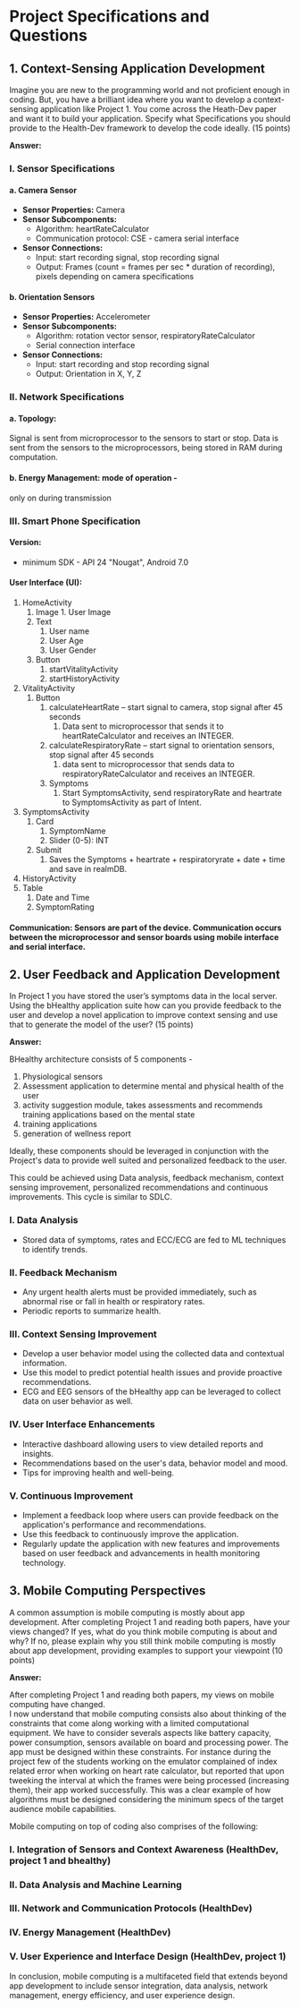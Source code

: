 # Project Specifications and Questions
## 1. Context-Sensing Application Development
Imagine you are new to the programming world and not proficient enough in coding. But, you have a brilliant idea where you want to develop a context-sensing application like Project 1.  You come across the Heath-Dev paper and want it to build your application. Specify what Specifications you should provide to the Health-Dev framework to develop the code ideally. (15 points)

**Answer:**

### I. Sensor Specifications

#### a. Camera Sensor

- **Sensor Properties:** Camera
- **Sensor Subcomponents:**
   - Algorithm: heartRateCalculator
   - Communication protocol: CSE - camera serial interface
- **Sensor Connections:**
   - Input: start recording signal, stop recording signal
   - Output: Frames (count = frames per sec * duration of recording), pixels depending on camera specifications

#### b. Orientation Sensors

- **Sensor Properties:** Accelerometer
- **Sensor Subcomponents:**
   - Algorithm: rotation vector sensor, respiratoryRateCalculator
   - Serial connection interface
- **Sensor Connections:**
   - Input: start recording and stop recording signal
   - Output: Orientation in X, Y, Z

### II. Network Specifications
#### a. Topology:
Signal is sent from microprocessor to the sensors to start or stop. Data is sent from the sensors to the microprocessors, being stored in RAM during computation.
#### b. Energy Management: mode of operation - 
only on during transmission

### III. Smart Phone Specification
#### Version:
- minimum SDK - API 24 "Nougat", Android 7.0
#### User Interface (UI):
1.	HomeActivity
    1.	  Image
         1.	User Image
    2.	Text
         1.	User name
         2.	User Age
         3.	User Gender
    3.	Button
         1.	startVitalityActivity
         2.	startHistoryActivity
2.	VitalityActivity
    1.	Button
         1.	calculateHeartRate – start signal to camera, stop signal after 45 seconds
             1.	Data sent to microprocessor that sends it to heartRateCalculator and receives an INTEGER.
         2.	calculateRespiratoryRate – start signal to orientation sensors, stop signal after 45 seconds
             1.	data sent to microprocessor that sends data to respiratoryRateCalculator and receives an INTEGER.
         3.	Symptoms
             1.	Start SymptomsActivity, send respiratoryRate and heartrate to SymptomsActivity as part of Intent.
3.	SymptomsActivity
    1.	Card
         1.	SymptomName
         2.	Slider (0-5): INT
    2.	Submit
         1.	Saves the Symptoms + heartrate + respiratoryrate + date + time and save in realmDB.
4.	HistoryActivity
1.	Table
    1.	Date and Time
    2.	SymptomRating
#### Communication: Sensors are part of the device. Communication occurs between the microprocessor and sensor boards using mobile interface and serial interface.


## 2. User Feedback and Application Development

In Project 1 you have stored the user’s symptoms data in the local server. Using the bHealthy application suite how can you provide feedback to the user and develop a novel application to improve context sensing and use that to generate the model of the user? (15 points)

**Answer:**

BHealthy architecture consists of 5 components - 
1. Physiological sensors
2. Assessment application to determine mental and physical health of the user
3. activity suggestion module, takes assessments and recommends training applications based on the mental state
4. training applications
5. generation of wellness report

Ideally, these components should be leveraged in conjunction with the Project's data to provide well suited and personalized feedback to the user.

This could be achieved using Data analysis, feedback mechanism, context sensing improvement, personalized recommendations and continuous improvements.
This cycle is similar to SDLC.


### I. Data Analysis
   - Stored data of symptoms, rates and ECC/ECG are fed to ML techniques to identify trends.
### II. Feedback Mechanism
   - Any urgent health alerts must be provided immediately, such as abnormal rise or fall in health or respiratory rates.
   - Periodic reports to summarize health.
### III. Context Sensing Improvement
   - Develop a user behavior model using the collected data and contextual information.
   - Use this model to predict potential health issues and provide proactive recommendations.
   - ECG and EEG sensors of the bHealthy app can be leveraged to collect data on user behavior as well.
### IV. User Interface Enhancements
   - Interactive dashboard allowing users to view detailed reports and insights.
   - Recommendations based on the user's data, behavior model and mood.
   - Tips for improving health and well-being.
### V. Continuous Improvement
   - Implement a feedback loop where users can provide feedback on the application's performance and recommendations.
   - Use this feedback to continuously improve the application.
   - Regularly update the application with new features and improvements based on user feedback and advancements in health monitoring technology.

## 3. Mobile Computing Perspectives

A common assumption is mobile computing is mostly about app development. After completing Project 1 and reading both papers, have your views changed? If yes, what do you think mobile computing is about and why? If no, please explain why you still think mobile computing is mostly about app development, providing examples to support your viewpoint  (10 points)

**Answer:**

After completing Project 1 and reading both papers, my views on mobile computing have changed. \
I now understand that mobile computing consists also about thinking of the constraints that come along working with a limited computational equipment.
We have to consider severals aspects like battery capacity, power consumption, sensors available on board and processing power.
The app must be designed within these constraints. 
For instance during the project few of the students working on the emulator complained of index related error when working on heart rate calculator, but reported that upon tweeking the interval at which the frames were being processed (increasing them), their app worked successfully. This was a clear example of how algorithms must be designed considering the minimum specs of the target audience mobile capabilities.

Mobile computing on top of coding also comprises of the following:

### I. Integration of Sensors and Context Awareness (HealthDev, project 1 and bhealthy)

### II. Data Analysis and Machine Learning 

### III. Network and Communication Protocols (HealthDev)

### IV. Energy Management (HealthDev)

### V. User Experience and Interface Design (HealthDev, project 1)

In conclusion, mobile computing is a multifaceted field that extends beyond app development to include sensor integration, data analysis, network management, energy efficiency, and user experience design. 